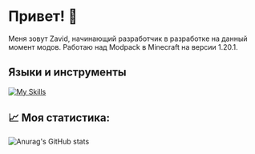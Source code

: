 # Привет! 👋
Меня зовут Zavid, начинающий разработчик в разработке на данный момент модов. Работаю над Modpack в Minecraft на версии 1.20.1. 

## Языки и инструменты
[![My Skills](https://skillicons.dev/icons?i=java,gradle,idea&theme)](https://skillicons.dev)

## 📈 Моя статистика:
![Anurag's GitHub stats](https://github-readme-stats.vercel.app/api?username=ZavidVi&show_icons=true&theme=radical)
